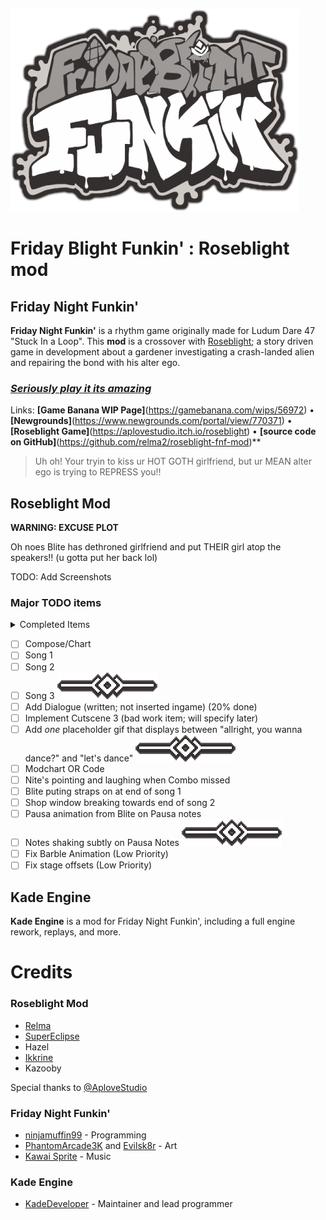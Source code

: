 ![FridayBlightFunkinLogo](art/thumbnailNewer.png)

# Friday Blight Funkin' : Roseblight mod

## Friday Night Funkin'
**Friday Night Funkin'** is a rhythm game originally made for Ludum Dare 47 "Stuck In a Loop". This **mod** is a crossover with [Roseblight](https://aplovestudio.itch.io/roseblight); a story driven game in development about a gardener investigating a crash-landed alien and repairing the bond with his alter ego.

### *[Seriously play it its amazing](https://aplovestudio.itch.io/roseblight)*

Links: **[Game Banana WIP Page]**(https://gamebanana.com/wips/56972) • **[Newgrounds]**(https://www.newgrounds.com/portal/view/770371) • **[Roseblight Game]**(https://aplovestudio.itch.io/roseblight) • **[source code on GitHub]**(https://github.com/relma2/roseblight-fnf-mod)**
> Uh oh! Your tryin to kiss ur HOT GOTH girlfriend, but ur MEAN alter ego is trying to REPRESS you!!

## Roseblight Mod
**WARNING: EXCUSE PLOT**

Oh noes Blite has dethroned girlfriend and put THEIR girl atop the speakers!! (u gotta put her back lol)

TODO: Add Screenshots

### Major TODO items
<details>
<summary> Completed Items </summary>

 - [x] Desaturate stage asset for the ahokau palette (done!)

 - [x] Mod Qrystal over girlfriend (skin; no actual code) (done!)

 - [x] Implement Pausa Notes (done!; and with sfx and Q bein scared!!)
</details>

 - [ ] Compose/Chart
  - [ ] Song 1
  - [ ] Song 2
  - [ ] Song 3
![div](art/div.png)
 - [ ] Add Dialogue  (written; not inserted ingame) (20% done)
 - [ ] Implement Cutscene 3 (bad work item; will specify later)
 - [ ] Add *one* placeholder gif that displays between "allright, you wanna dance?" and "let's dance"
![div](art/div.png)
 - [ ] Modchart OR Code
  - [ ] Nite's pointing and laughing when Combo missed
  - [ ] Blite puting straps on at end of song 1
  - [ ] Shop window breaking towards end of song 2
  - [ ] Pausa animation from Blite on Pausa notes
  - [ ] Notes shaking subtly on Pausa Notes
![div](art/div.png)
 - [ ] Fix Barble Animation (Low Priority)
 - [ ] Fix stage offsets (Low Priority)

## Kade Engine
**Kade Engine** is a mod for Friday Night Funkin', including a full engine rework, replays, and more.

# Credits

### Roseblight Mod
 - [Relma](https://github.com/relma2)
 - [SuperEclipse](https://github.com/SundayMoonday)
 - Hazel
 - [Ikkrine](https://twitter.com/rexkuroblack?lang=en)
 - Kazooby

Special thanks to [\@AploveStudio](https://aplovestudio.itch.io/)

### Friday Night Funkin'
 - [ninjamuffin99](https://twitter.com/ninja_muffin99) - Programming
 - [PhantomArcade3K](https://twitter.com/phantomarcade3k) and [Evilsk8r](https://twitter.com/evilsk8r) - Art
 - [Kawai Sprite](https://twitter.com/kawaisprite) - Music

### Kade Engine
- [KadeDeveloper](https://twitter.com/KadeDeveloper) - Maintainer and lead programmer
